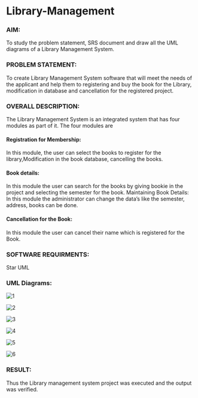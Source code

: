 # Library-Management
### AIM:
To study the problem statement, SRS document and draw all the UML diagrams of a Library Management System.
### PROBLEM STATEMENT:
To create Library Management System software that will meet the needs of the applicant
and help them to registering and buy the book for the Library, modification in database and
cancellation for the registered project.
### OVERALL DESCRIPTION:
The Library Management System is an integrated system that has four modules as part of
it. The four modules are
#### Registration for Membership:
In this module, the user can select the books to register for the library,Modification in the book
database, cancelling the books.
#### Book details:
In this module the user can search for the books by giving bookie in the project and selecting
the semester for the book.
Maintaining Book Details:
In this module the administrator can change the data’s like the semester, address, books can be
done.
#### Cancellation for the Book:
In this module the user can cancel their name which is registered for the Book.
### SOFTWARE REQUIRMENTS:
Star UML
### UML Diagrams:
![1](https://github.com/Ronick2005/Library-Management/assets/83219341/b1ad69e3-8a9f-45c1-9dfe-6c7380a00f37)

![2](https://github.com/Ronick2005/Library-Management/assets/83219341/3abf0f58-8d41-4f68-8243-606b47ff6163)

![3](https://github.com/Ronick2005/Library-Management/assets/83219341/3d0d5009-fedb-411d-baae-08f0d7db01f4)

![4](https://github.com/Ronick2005/Library-Management/assets/83219341/34af6a92-c9a8-404d-ad1b-4f0c1ba69b6a)

![5](https://github.com/Ronick2005/Library-Management/assets/83219341/84124e81-1686-49b2-b340-37b8183500da)

![6](https://github.com/Ronick2005/Library-Management/assets/83219341/5da488e0-61ce-455e-aa65-2a7bb070e555)


### RESULT:
Thus the Library management system project was executed and the output was verified.
